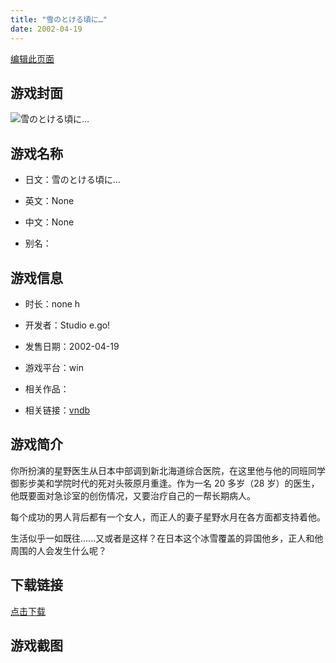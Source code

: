 ```yaml
---
title: "雪のとける頃に…"
date: 2002-04-19
---
```

[编辑此页面](https://github.com/ACG-3/ADV3-source/blob/main/source/_posts/%E9%9B%AA%E3%81%AE%E3%81%A8%E3%81%91%E3%82%8B%E9%A0%83%E3%81%AB%E2%80%A6.md)

## 游戏封面

![雪のとける頃に…](https%3A//pan.timero.xyz/onedrive/img_lib_001/%E9%9B%AA%E3%81%AE%E3%81%A8%E3%81%91%E3%82%8B%E9%A0%83%E3%81%AB%E2%80%A6_cover.avif)


## 游戏名称

- 日文：雪のとける頃に…
- 英文：None
- 中文：None

- 别名：


## 游戏信息

- 时长：none h
- 开发者：Studio e.go!
- 发售日期：2002-04-19
- 游戏平台：win
- 相关作品：

- 相关链接：[vndb](https://vndb.org/v2536)


## 游戏简介

你所扮演的星野医生从日本中部调到新北海道综合医院，在这里他与他的同班同学御影步美和学院时代的死对头筱原月重逢。作为一名 20 多岁（28 岁）的医生，他既要面对急诊室的创伤情况，又要治疗自己的一帮长期病人。

每个成功的男人背后都有一个女人，而正人的妻子星野水月在各方面都支持着他。

生活似乎一如既往......又或者是这样？在日本这个冰雪覆盖的异国他乡，正人和他周围的人会发生什么呢？




## 下载链接

[点击下载](https://pan.timero.xyz/onedrive/adv_lib_001/%E9%9B%AA%E3%81%AE%E3%81%A8%E3%81%91%E3%82%8B%E9%A0%83%E3%81%AB%E2%80%A6)


## 游戏截图



